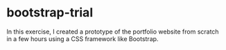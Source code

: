 # bootstrap-trial
In this exercise, I created a prototype of the portfolio website from scratch in a few hours using a CSS framework like Bootstrap. 
